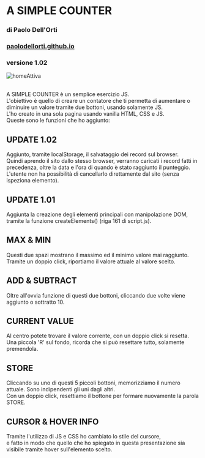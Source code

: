 # A SIMPLE COUNTER
### di Paolo Dell'Orti
### <a href="https://paolodellorti.github.io/" target="_blank">paolodellorti.github.io</a>
### versione 1.02
![homeAttiva](https://user-images.githubusercontent.com/84512004/129487579-e44b749b-f80f-4011-ac56-bfdbbf2199c5.png)<br><br>

A SIMPLE COUNTER è un semplice esercizio JS.<br>
L'obiettivo è quello di creare un contatore che ti permetta di aumentare
o diminuire un valore tramite due bottoni, usando solamente JS.<br>
L'ho creato in una sola pagina usando vanilla HTML, CSS e JS.<br>
Queste sono le funzioni che ho aggiunto:<br>

## UPDATE 1.02
Aggiunto, tramite localStorage, il salvataggio dei record sul browser.<br>
Quindi aprendo il sito dallo stesso browser, verranno caricati i record fatti in precedenza, oltre la data e l'ora di quando è stato raggiunto il punteggio.<br>
L'utente non ha possibilità di cancellarlo direttamente dal sito (senza ispeziona elemento).

## UPDATE 1.01
Aggiunta la creazione degli elementi principali con manipolazione DOM,<br>
tramite la funzione createElements() (riga 161 di script.js).

## MAX & MIN
Questi due spazi mostrano il massimo
ed il minimo valore mai raggiunto.<br>
Tramite un doppio click, riportiamo il
valore attuale al valore scelto.

## ADD & SUBTRACT
Oltre all'ovvia funzione di questi due
bottoni, cliccando due volte viene
aggiunto o sottratto 10.

## CURRENT VALUE
Al centro potete trovare il valore
corrente, con un doppio click si resetta.<br>
Una piccola 'R' sul fondo, ricorda che si
può resettare tutto, solamente
premendola.

## STORE
Cliccando su uno di questi 5 piccoli
bottoni, memorizziamo il numero
attuale. Sono indipendenti gli uni dagli
altri.<br>
Con un doppio click, resettiamo il
bottone per formare nuovamente la
parola STORE.

## CURSOR & HOVER INFO
Tramite l'utilizzo di JS e CSS ho
cambiato lo stile del cursore,<br>
e fatto in modo che quello che ho spiegato
in questa presentazione sia visibile
tramite hover sull'elemento scelto.
